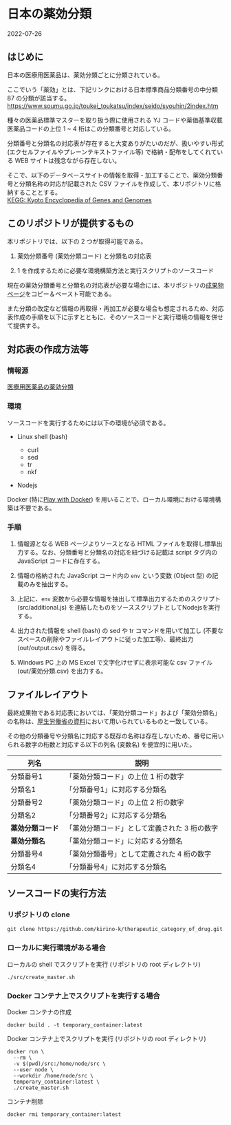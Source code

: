 # 日本の薬効分類

2022-07-26


## はじめに

日本の医療用医薬品は、薬効分類ごとに分類されている。<br>

ここでいう「薬効」とは、下記リンクにおける日本標準商品分類番号の中分類 87 の分類が該当する。<br>
https://www.soumu.go.jp/toukei_toukatsu/index/seido/syouhin/2index.htm

種々の医薬品標準マスターを取り扱う際に使用される YJ コードや薬価基準収載医薬品コードの上位 1 ~ 4 桁はこの分類番号と対応している。

分類番号と分類名の対応表が存在すると大変ありがたいのだが、扱いやすい形式 (エクセルファイルやプレーンテキストファイル等) で格納・配布をしてくれている WEB サイトは残念ながら存在しない。

そこで、以下のデータベースサイトの情報を取得・加工することで、薬効分類番号と分類名称の対応が記載された CSV ファイルを作成して、本リポジトリに格納することとする。<br>
[KEGG: Kyoto Encyclopedia of Genes and Genomes](https://www.kegg.jp/kegg/)


## このリポジトリが提供するもの

本リポジトリでは、以下の 2 つが取得可能である。

1. 薬効分類番号 (薬効分類コード) と分類名の対応表 

2. 1 を作成するために必要な環境構築方法と実行スクリプトのソースコード

現在の薬効分類番号と分類名の対応表が必要な場合には、本リポジトリの[成果物ページ](https://github.com/kirino-k/therapeutic_category_of_drug/blob/main/src/out/output.csv)をコピー＆ペースト可能である。

また分類の改定など情報の再取得・再加工が必要な場合も想定されるため、対応表作成の手順を以下に示すとともに、そのソースコードと実行環境の情報を併せて提供する。


## 対応表の作成方法等

### 情報源

[医療用医薬品の薬効分類](https://www.kegg.jp/brite/jp08301)

### 環境

ソースコードを実行するためには以下の環境が必須である。

- Linux shell (bash)
    - curl 
    - sed 
    - tr
    - nkf

- Nodejs

Docker (特に[Play with Docker](https://labs.play-with-docker.com/)) を用いることで、ローカル環境における環境構築は不要である。

### 手順

1. 情報源となる WEB ページよりソースとなる HTML ファイルを取得し標準出力する。なお、分類番号と分類名の対応を紐づける記載は script タグ内の JavaScript コードに存在する。

1. 情報の格納された JavaScript コード内の `env` という変数 (Object 型) の記載のみを抽出する。

1. 上記に、`env` 変数から必要な情報を抽出して標準出力するためのスクリプト (src/additional.js) を連結したものをソーススクリプトとしてNodejsを実行する。

1. 出力された情報を shell (bash) の sed や tr コマンドを用いて加工し (不要なスペースの削除やファイルレイアウトに従った加工等)、最終出力 (out/output.csv) を得る。

1. Windows PC 上の MS Excel で文字化けせずに表示可能な csv ファイル (out/薬効分類.csv) を出力する。


## ファイルレイアウト

最終成果物である対応表においては、「薬効分類コード」および「薬効分類名」の名称は、[厚生労働省の資料](https://www.mhlw.go.jp/content/11120000/000953106.pdf)において用いられているものと一致している。

その他の分類番号や分類名に対応する既存の名称は存在しないため、番号に用いられる数字の桁数と対応する以下の列名 (変数名) を便宜的に用いた。


| 列名              | 説明                                         |
|-------------------|----------------------------------------------|
|分類番号1          | 「薬効分類コード」の上位 1 桁の数字          |
|分類名1            | 「分類番号1」に対応する分類名                |
|分類番号2          | 「薬効分類コード」の上位 2 桁の数字          |
|分類名2            | 「分類番号2」に対応する分類名                |
|**薬効分類コード** | 「薬効分類コード」として定義された 3 桁の数字|
|**薬効分類名**     | 「薬効分類コード」に対応する分類名           |
|分類番号4          | 「薬効分類番号」として定義された 4 桁の数字  |
|分類名4            | 「分類番号4」に対応する分類名                |


## ソースコードの実行方法


### リポジトリの clone

```
git clone https://github.com/kirino-k/therapeutic_category_of_drug.git
```

### ローカルに実行環境がある場合

ローカルの shell でスクリプトを実行 (リポジトリの root ディレクトリ)

```
./src/create_master.sh
```

### Docker コンテナ上でスクリプトを実行する場合

Docker コンテナの作成

```
docker build . -t temporary_container:latest
```

Docker コンテナ上でスクリプトを実行 (リポジトリの root ディレクトリ)

```
docker run \
  --rm \
  -v $(pwd)/src:/home/node/src \
  --user node \
  --workdir /home/node/src \
  temporary_container:latest \
  ./create_master.sh    
```

コンテナ削除

```
docker rmi temporary_container:latest
```
